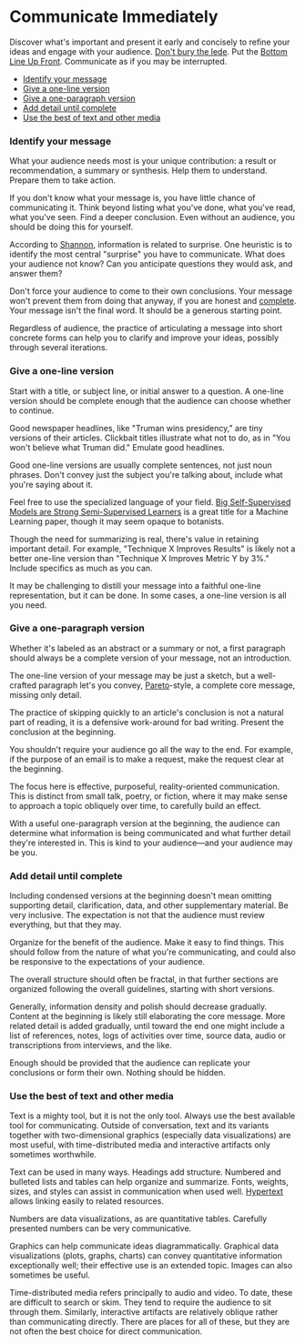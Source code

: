 # Communicate Immediately

Discover what's important and present it early and concisely to refine
your ideas and engage with your audience. [Don't bury the lede][]. Put
the [Bottom Line Up Front][]. Communicate as if you may be
interrupted.

[Don't bury the lede]: https://en.wikipedia.org/wiki/Inverted_pyramid_(journalism)
[Bottom Line Up Front]: https://en.wikipedia.org/wiki/BLUF_(communication)

 * [Identify your message](#message)
 * [Give a one-line version](#line)
 * [Give a one-paragraph version](#paragraph)
 * [Add detail until complete](#detail)
 * [Use the best of text and other media](#media)


### <a name="message"></a>Identify your message

What your audience needs most is your unique contribution: a result or
recommendation, a summary or synthesis. Help them to understand.
Prepare them to take action.

If you don't know what your message is, you have little chance of
communicating it. Think beyond listing what you've done, what you've
read, what you've seen. Find a deeper conclusion. Even without an
audience, you should be doing this for yourself.

According to [Shannon][], information is related to surprise. One
heuristic is to identify the most central "surprise" you have to
communicate. What does your audience not know? Can you anticipate
questions they would ask, and answer them?

[Shannon]: https://en.wikipedia.org/wiki/A_Mathematical_Theory_of_Communication

Don't force your audience to come to their own conclusions. Your
message won't prevent them from doing that anyway, if you are honest
and [complete](#detail). Your message isn't the final word. It should
be a generous starting point.

Regardless of audience, the practice of articulating a message into
short concrete forms can help you to clarify and improve your ideas,
possibly through several iterations.


### <a name="line"></a>Give a one-line version

Start with a title, or subject line, or initial answer to a question.
A one-line version should be complete enough that the audience can
choose whether to continue.

Good newspaper headlines, like "Truman wins presidency," are tiny
versions of their articles. Clickbait titles illustrate what not to
do, as in "You won't believe what Truman did." Emulate good headlines.

<!-- https://en.wikipedia.org/wiki/Dewey_Defeats_Truman -->

Good one-line versions are usually complete sentences, not just noun
phrases. Don't convey just the subject you're talking about, include
what you're saying about it.

Feel free to use the specialized language of your field.
[Big Self-Supervised Models are Strong Semi-Supervised Learners][] is
a great title for a Machine Learning paper, though it may seem opaque
to botanists.

[Big Self-Supervised Models are Strong Semi-Supervised Learners]: https://arxiv.org/abs/2006.10029v1

Though the need for summarizing is real, there's value in retaining
important detail. For example, "Technique X Improves Results" is
likely not a better one-line version than "Technique X Improves Metric
Y by 3%." Include specifics as much as you can.

It may be challenging to distill your message into a faithful one-line
representation, but it can be done. In some cases, a one-line version
is all you need.


### <a name="paragraph"></a>Give a one-paragraph version

Whether it's labeled as an abstract or a summary or not, a first
paragraph should always be a complete version of your message, not an
introduction.

The one-line version of your message may be just a sketch, but a
well-crafted paragraph let's you convey, [Pareto][]-style, a complete
core message, missing only detail.

[Pareto]: https://en.wikipedia.org/wiki/Pareto_principle

The practice of skipping quickly to an article's conclusion is not a
natural part of reading, it is a defensive work-around for bad
writing. Present the conclusion at the beginning.

You shouldn't require your audience go all the way to the end. For
example, if the purpose of an email is to make a request, make the
request clear at the beginning.

The focus here is effective, purposeful, reality-oriented
communication. This is distinct from small talk, poetry, or fiction,
where it may make sense to approach a topic obliquely over time, to
carefully build an effect.

With a useful one-paragraph version at the beginning, the audience can
determine what information is being communicated and what further
detail they're interested in. This is kind to your audience—and your
audience may be you.


### <a name="detail"></a>Add detail until complete

Including condensed versions at the beginning doesn't mean omitting
supporting detail, clarification, data, and other supplementary
material. Be very inclusive. The expectation is not that the audience
must review everything, but that they may.

Organize for the benefit of the audience. Make it easy to find things.
This should follow from the nature of what you're communicating, and
could also be responsive to the expectations of your audience.

The overall structure should often be fractal, in that further
sections are organized following the overall guidelines, starting with
short versions.

Generally, information density and polish should decrease gradually.
Content at the beginning is likely still elaborating the core message.
More related detail is added gradually, until toward the end one might
include a list of references, notes, logs of activities over time,
source data, audio or transcriptions from interviews, and the like.

Enough should be provided that the audience can replicate your
conclusions or form their own. Nothing should be hidden.


### <a name="media"></a>Use the best of text and other media

Text is a mighty tool, but it is not the only tool. Always use the
best available tool for communicating. Outside of conversation, text
and its variants together with two-dimensional graphics (especially
data visualizations) are most useful, with time-distributed media and
interactive artifacts only sometimes worthwhile.

Text can be used in many ways. Headings add structure. Numbered and
bulleted lists and tables can help organize and summarize. Fonts,
weights, sizes, and styles can assist in communication when used well.
[Hypertext][] allows linking easily to related resources.

[Hypertext]: https://en.wikipedia.org/wiki/Hypertext

Numbers are data visualizations, as are quantitative tables. Carefully
presented numbers can be very communicative.

Graphics can help communicate ideas diagrammatically. Graphical data
visualizations (plots, graphs, charts) can convey quantitative
information exceptionally well; their effective use is an extended
topic. Images can also sometimes be useful.

Time-distributed media refers principally to audio and video. To date,
these are difficult to search or skim. They tend to require the
audience to sit through them. Similarly, interactive artifacts are
relatively oblique rather than communicating directly. There are
places for all of these, but they are not often the best choice for
direct communication.
